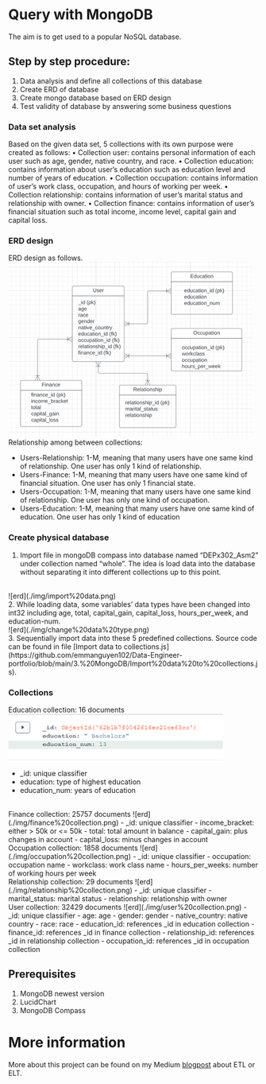 # Query with MongoDB 
The aim is to get used to a popular NoSQL database.

## Step by step procedure:
1. Data analysis and define all collections of this database
2. Create ERD of database
3. Create mongo database based on ERD design
4. Test validity of database by answering some business questions

### Data set analysis
Based on the given data set, 5 collections with its own purpose were created as follows:
• Collection user: contains personal information of each user such as age, gender, native
country, and race.
• Collection education: contains information about user’s education such as education
level and number of years of education.
• Collection occupation: contains information of user’s work class, occupation, and
hours of working per week.
• Collection relationship: contains information of user’s marital status and relationship
with owner.
• Collection finance: contains information of user’s financial situation such as total
income, income level, capital gain and capital loss.

### ERD design
ERD design as follows.
<br>
![erd](./img/Database%20ERD.png)
<br>
Relationship among between collections:
- Users-Relationship: 1-M, meaning that many users have one same kind of relationship. One user
has only 1 kind of relationship.
- Users-Finance: 1-M, meaning that many users have one same kind of financial situation. One user
has only 1 financial state.
- Users-Occupation: 1-M, meaning that many users have one same kind of relationship. One user has
only one kind of occupation.
- Users-Education: 1-M, meaning that many users have one same kind of education. One user has
only 1 kind of education

### Create physical database

1. Import file in mongoDB compass into database named “DEPx302_Asm2” under collection named
“whole”. The idea is load data into the database without separating it into different collections up
to this point.
<br>
![erd](./img/import%20data.png)
<br>
2. While loading data, some variables’ data types have been changed into int32 including age, total,
capital_gain, capital_loss, hours_per_week, and education-num.
<br>
![erd](./img/change%20data%20type.png)
<br>
3. Sequentially import data into these 5 predefined collections. Source code can be found in file [Import data to collections.js](https://github.com/emmanguyen102/Data-Engineer-portfolio/blob/main/3.%20MongoDB/Import%20data%20to%20collections.js).

### Collections
Education collection: 16 documents
<br>
![erd](./img/education%20collection.png)
-	_id: unique classifier
-	education: type of highest education
-	education_num: years of education
<br>
Finance collection: 25757 documents
 ![erd](./img/finance%20collection.png)
-	_id: unique classifier
-	income_bracket: either > 50k or <= 50k
-	total: total amount in balance
-	capital_gain: plus changes in account
-	capital_loss: minus changes in account
<br>
Occupation collection: 1858 documents
![erd](./img/occupation%20collection.png)
-	_id: unique classifier
-	occupation: occupation name
-	workclass: work class name
-	hours_per_weeks: number of working hours per week
<br>
Relationship collection: 29 documents
![erd](./img/relationship%20collection.png)
-	_id: unique classifier
-	marital_status: marital status
-	relationship: relationship with owner
<br>
User collection: 32429 documents
![erd](./img/user%20collection.png)
-	_id: unique classifier
-	age: age
-	gender: gender
-	native_country: native country
-	race: race
-	education_id: references _id in education collection
-	finance_id: references _id in finance collection
-	relationship_id: references _id in relationship collection
-	occupation_id: references _id in occupation collection

## Prerequisites
1. MongoDB newest version
2. LucidChart
3. MongoDB Compass

# More information
More about this project can be found on my Medium [blogpost](https://hangmortimer.medium.com/data-warehouse-part-3-etl-or-elt-a-bit-of-practice-as-well-8a7b206867fd) about ETL or ELT.
